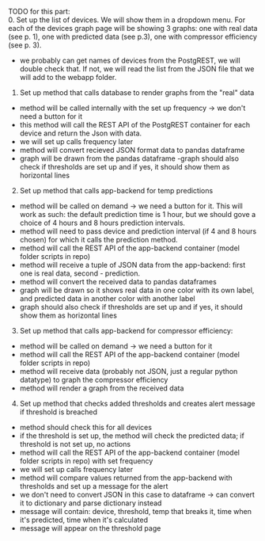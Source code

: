 TODO for this part:
<br/>
0. Set up the list of devices. We will show them in a dropdown menu. For each of the devices graph page will be showing 3 graphs: one with real data (see p. 1), one with predicted data (see p.3), one with compressor efficiency (see p. 3).
 - we probably can  get names of devices from the PostgREST, we will double check that. If not, we will read the list from the JSON file that we will add to the webapp folder.
1. Set up method that calls database to render graphs from the "real" data
 - method will be called internally with the set up frequency -> we don't need a button for it 
 - this method will call the REST API of the PostgREST container for each  device and return the Json with data. 
 - we will set up calls frequency later
 - method will convert recieved JSON format data to pandas dataframe 
 - graph will be drawn from the pandas dataframe
 -graph should also check if thresholds are set up and if yes, it should show them as horizontal lines
2. Set up method that calls app-backend for temp predictions
 - method will be called on demand -> we need a button for it. This will work as such: the default prediction time is 1 hour, but we should gove a choice of 4 hours and 8 hours prediction intervals.
 - method will need to pass device and prediction interval (if 4 and 8 hours chosen) for which it calls the prediction method. 
 - method will call the REST API of the app-backend container (model folder scripts in repo) 
 - method will receive a tuple of JSON data from the app-backend: first one is real data, second - prediction.
 - method will convert the received data to pandas dataframes 
 - graph will be drawn so it shows real data in one color with its own label, and predicted data in another color with another label
 - graph should also check if thresholds are set up and if yes, it should show them as horizontal lines
3. Set up method that calls app-backend for compressor efficiency:
 - method will be called on demand -> we need a button for it
 - method will call the REST API of the app-backend container (model folder scripts in repo) 
 - method will receive data (probably not JSON, just a regular python datatype) to graph the compressor efficiency
 - method will render a graph from the received data
4. Set up method that checks added thresholds and creates alert message if threshold is breached
 - method should check this for all devices  
 - if the threshold is set up, the method will check the predicted data; if threshold is not set up, no actions 
 - method will call the REST API of the app-backend container (model folder scripts in repo) with set frequency 
 - we will set up calls frequency later
 - method will compare values returned from the app-backend with thresholds and set up a message for the alert
 - we don't need to convert JSON in this case to dataframe -> can convert it to dictionary and parse dictionary instead
 - message will contain: device, threshold, temp that breaks it, time when it's predicted, time when it's calculated
 - message will appear on the threshold page 